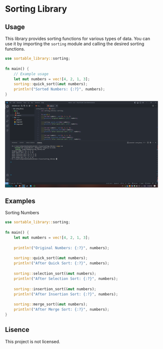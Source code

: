 # Sorting Library

## Usage

This library provides sorting functions for various types of data. You can use it by importing the `sorting` module and calling the desired sorting functions.

```rust
use sortable_library::sorting;

fn main() {
    // Example usage
    let mut numbers = vec![4, 2, 1, 3];
    sorting::quick_sort(&mut numbers);
    println!("Sorted Numbers: {:?}", numbers);
}
```

![Demo Screenshot](https://github.com/a169n/sorting_rust/blob/main/Screenshot%20(56).png)

## Examples
Sorting Numbers
```rust
use sortable_library::sorting;

fn main() {
    let mut numbers = vec![4, 2, 1, 3];
    
    println!("Original Numbers: {:?}", numbers);

    sorting::quick_sort(&mut numbers);
    println!("After Quick Sort: {:?}", numbers);

    sorting::selection_sort(&mut numbers);
    println!("After Selection Sort: {:?}", numbers);

    sorting::insertion_sort(&mut numbers);
    println!("After Insertion Sort: {:?}", numbers);

    sorting::merge_sort(&mut numbers);
    println!("After Merge Sort: {:?}", numbers);
}
```

## Lisence

This project is not licensed.



